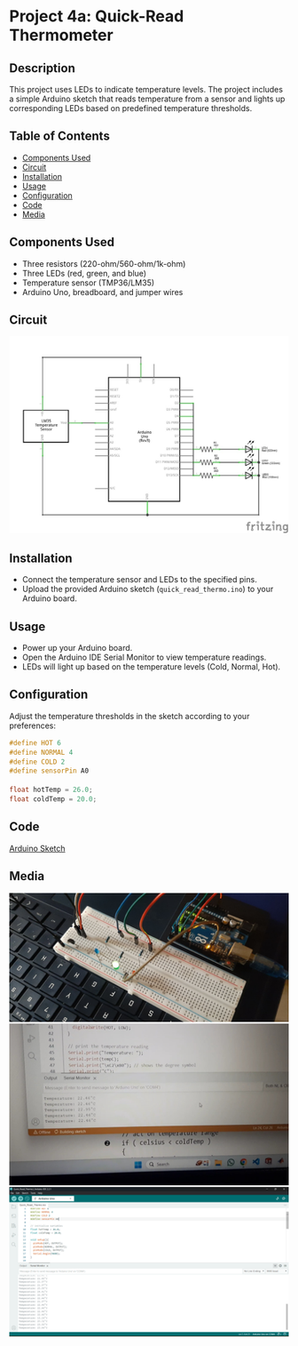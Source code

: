 # Project 4a: Quick-Read Thermometer

## Description
This project uses LEDs to indicate temperature levels. The project includes a simple Arduino sketch that reads temperature from a sensor and lights up corresponding LEDs based on predefined temperature thresholds.

## Table of Contents
- [Components Used](#components-used)
- [Circuit](#circuit)
- [Installation](#installation)
- [Usage](#usage)
- [Configuration](#configuration)
- [Code](#code)
- [Media](#media)

## Components Used
- Three resistors (220-ohm/560-ohm/1k-ohm)
- Three LEDs (red, green, and blue)
- Temperature sensor (TMP36/LM35)
- Arduino Uno, breadboard, and jumper wires

## Circuit
![Circuit Diagram](circuit/Thermo_schem.jpg)

## Installation
- Connect the temperature sensor and LEDs to the specified pins.
- Upload the provided Arduino sketch (`quick_read_thermo.ino`) to your Arduino board.

## Usage
- Power up your Arduino board.
- Open the Arduino IDE Serial Monitor to view temperature readings.
- LEDs will light up based on the temperature levels (Cold, Normal, Hot).

## Configuration
Adjust the temperature thresholds in the sketch according to your preferences:

```cpp
#define HOT 6
#define NORMAL 4
#define COLD 2
#define sensorPin A0

float hotTemp = 26.0;
float coldTemp = 20.0;
```

## Code
[Arduino Sketch](code/quick_read_thermo.ino)

## Media
![Image](media/qrt_image.jpg)
![Image01](media/qrt_image01.jpg)
![Image01](media/qrt_image02.png)

